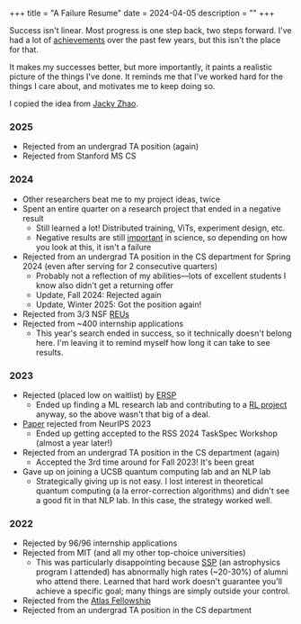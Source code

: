 +++
title = "A Failure Resume"
date = 2024-04-05
description = ""
+++

Success isn't linear. Most progress is one step back, two steps forward. I've
had a lot of [achievements](https://www.linkedin.com/in/tanayb11/) over the
past few years, but this isn't the place for that.

It makes my successes better, but more importantly, it paints a realistic picture
of the things I've done. It reminds me that I've worked hard for the things
I care about, and motivates me to keep doing so.

I copied the idea from [Jacky Zhao](https://jzhao.xyz/posts/a-failure-resume).

### 2025
- Rejected from an undergrad TA position (again)
- Rejected from Stanford MS CS

### 2024
- Other researchers beat me to my project ideas, twice
- Spent an entire quarter on a research project that ended in a negative result
    - Still learned a lot! Distributed training, ViTs, experiment design, etc.
    - Negative results are still [important](https://www.youtube.com/watch?v=KOJnOCdBr4s) in science, so depending on how you look at this, it isn't a failure
- Rejected from an undergrad TA position in the CS department for Spring 2024 (even after serving for 2 consecutive quarters)
    - Probably not a reflection of my abilities—lots of excellent students I know also didn't get a returning offer
    - Update, Fall 2024: Rejected again
    - Update, Winter 2025: Got the position again!
- Rejected from 3/3 NSF [REUs](https://www.nsf.gov/crssprgm/reu/)
- Rejected from ~400 internship applications
    - This year's search ended in success, so it technically doesn't
    belong here. I'm leaving it to remind myself how long it can take to see
    results.

### 2023
- Rejected (placed low on waitlist) by [ERSP](https://ersp.cs.ucsb.edu/)
	- Ended up finding a ML research lab and contributing to a [RL project](https://arxiv.org/abs/2405.06063) anyway, so the above wasn't that big of a deal.
- [Paper](https://arxiv.org/abs/2405.06063) rejected from NeurIPS 2023
    - Ended up getting accepted to the RSS 2024 TaskSpec Workshop (almost a year later!)
- Rejected from an undergrad TA position in the CS department (again)
    - Accepted the 3rd time around for Fall 2023! It's been great
- Gave up on joining a UCSB quantum computing lab and an NLP lab
	- Strategically giving up is not easy. I lost interest in theoretical quantum computing (a la error-correction algorithms) and didn't see a good fit in that NLP lab. In this case, the strategy worked well.

### 2022
- Rejected by 96/96 internship applications
- Rejected from MIT (and all my other top-choice universities)
	- This was particularly disappointing because [SSP](https://summerscience.org/) (an astrophysics program I attended) has abnormally high rates (~20-30%) of alumni who attend there. Learned that hard work doesn't guarantee you'll achieve a specific goal; many things are simply outside your control.
- Rejected from the [Atlas Fellowship](https://www.atlasfellowship.org/)
- Rejected from an undergrad TA position in the CS department

